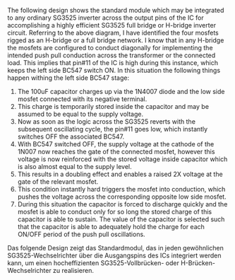 The following design shows the standard module which may be integrated to any ordinary SG3525 inverter across the output pins of the IC for accomplishing a highly efficient SG3525 full bridge or H-bridge inverter circuit. Referring to the above diagram, I have identified the four mosfets rigged as an H-bridge or a full bridge network. I know that in any H-bridge the mosfets are configured to conduct diagonally for implementing the intended push pull conduction across the transformer or the connected load. This implies that pin#11 of the IC is high during this instance, which keeps the left side BC547 switch ON. In this situation the following things happen withing the left side BC547 stage:
1) The 100uF capacitor charges up via the 1N4007 diode and the low side mosfet connected with its negative terminal.
2) This charge is temporarily stored inside the capacitor and may be assumed to be equal to the supply voltage.
3) Now as soon as the logic across the SG3525 reverts with the subsequent oscillating cycle, the pin#11 goes low, which instantly switches OFF the associated BC547.
4) With BC547 switched OFF, the supply voltage at the cathode of the 1N007 now reaches the gate of the connected mosfet, however this voltage is now reinforced with the stored voltage inside capacitor which is also almost equal to the supply level.
5) This results in a doubling effect and enables a raised 2X voltage at the gate of the relevant mosfet.
6) This condition instantly hard triggers the mosfet into conduction, which pushes the voltage across the corresponding opposite low side mosfet.
7) During this situation the capacitor is forced to discharge quickly and the mosfet is able to conduct only for so long the stored charge of this capacitor is able to sustain.
The value of the capacitor is selected such that the capacitor is able to adequately hold the charge for each ON/OFF period of the push pull oscillations.

Das folgende Design zeigt das Standardmodul, das in jeden gewöhnlichen SG3525-Wechselrichter über die Ausgangspins des ICs integriert werden kann, um einen hocheffizienten SG3525-Vollbrücken- oder H-Brücken-Wechselrichter zu realisieren.

